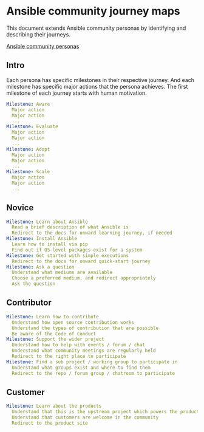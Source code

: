 # Ansible community journey maps

This document extends Ansible community personas by identifying and describing their journeys.

[Ansible community personas](personas.md)

## Intro

Each persona has specific milestones in their respective journey.
And each milestone has specific major actions that the persona achieves.
The first milestone of each journey starts with human motivation.

```yaml
Milestone: Aware
  Major action
  Major action
  ...
Milestone: Evaluate
  Major action
  Major action
  ...
Milestone: Adopt
  Major action
  Major action
  ...
Milestone: Scale
  Major action
  Major action
  ...
```

## Novice

```yaml
Milestone: Learn about Ansible
  Read a brief description of what Ansible is
  Redirect to the docs for onward learning journey, if needed
Milestone: Install Ansible
  Learn how to install via pip
  Find out if OS-level packages exist for a system
Milestone: Get started with simple executions
  Redirect to the docs for onward quick-start journey
Milestone: Ask a question
  Understand what mediums are available
  Choose a preferred medium, and redirect appropriately
  Ask the question
```

## Contributor

```yaml
Milestone: Learn how to contribute
  Understand how open source contribution works 
  Understand the types of contribution that are possible
  Be aware of the Code of Conduct
Milestone: Support the wider project
  Understand how to help with events / forum / chat
  Understand what community meetings are regularly held
  Redirect to the right place to participate
Milestone: Find a sub project / working group to participate in
  Understand what groups exist and where to find them
  Redirect to the repo / forum group / chatroom to participate
```

## Customer

```yaml
Milestone: Learn about the products
  Understand that this is the upstream project which powers the products
  Understand that customers are welcome in the community
  Redirect to the product site
```



